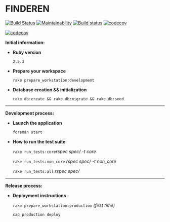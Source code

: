# FINDEREN

[![Build Status](https://travis-ci.org/Tivgres/finderen.svg?branch=master)](https://travis-ci.org/Tivgres/finderen)
[![Maintainability](https://api.codeclimate.com/v1/badges/4e1a39205c5ff4562720/maintainability)](https://codeclimate.com/github/Tivgres/finderen/maintainability)
[![Build status](https://ci.appveyor.com/api/projects/status/r219jhw6o8s5omhb?svg=true)](https://ci.appveyor.com/project/Tivgres/finderen)
[![codecov](https://codecov.io/gh/Tivgres/finderen/branch/master/graph/badge.svg)](https://codecov.io/gh/Tivgres/finderen)

[![codecov](https://mirrors.creativecommons.org/presskit/buttons/80x15/svg/by-nc-nd.svg)](https://github.com/Tivgres/finderen/blob/master/LICENSE.md)


**Initial information:**

* **Ruby version**

    ``2.5.3``

* **Prepare your workspace**

  ``rake prepare_workstation:development``

* **Database creation && initialization**

  ``rake db:create && rake db:migrate && rake db:seed``

****

**Development process:**

* **Launch the application**

  ``foreman start``

* **How to run the test suite**

  ``rake run_tests:core``*rspec spec/ -t core*

  ``rake run_tests:non_core`` *rspec spec/ -t non_core*

  ``rake run_tests:all`` *rspec spec/*

****

**Release process:**

* **Deployment instructions**

  ``rake prepare_workstation:production`` *(first time)*

  ``cap production deploy``